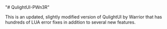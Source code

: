 "# QulightUI-PWn3R"

This is an updated, slightly modified version of QulightUI by Warrior that has hundreds of LUA error fixes in addition to several new features.